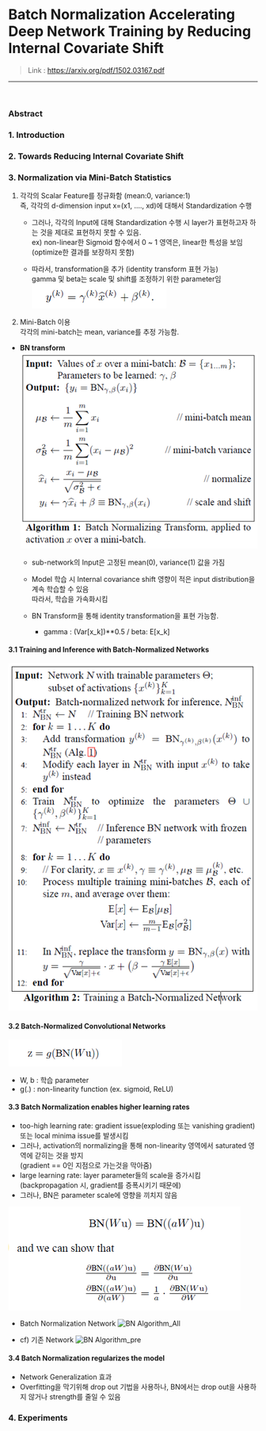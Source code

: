 # Batch Normalization Accelerating Deep Network Training by Reducing Internal Covariate Shift
> Link : https://arxiv.org/pdf/1502.03167.pdf
---
<br>

### Abstract


### 1. Introduction

### 2. Towards Reducing Internal Covariate Shift

### 3. Normalization via Mini-Batch Statistics  
1) 각각의 Scalar Feature를 정규화함 (mean:0, variance:1)  
   즉, 각각의 d-dimension input x=(x1, ...., xd)에 대해서 Standardization 수행  
   - 그러나, 각각의 Input에 대해 Standardization 수행 시 layer가 표현하고자 하는 것을 제대로 표현하지 못할 수 있음.  
     ex) non-linear한 Sigmoid 함수에서 0 ~ 1 영역은, linear한 특성을 보임 (optimize한 결과를 보장하지 못함)  
     
   - 따라서, transformation을 추가 (identity transform 표현 가능)  
     gamma 및 beta는 scale 및 shift를 조정하기 위한 parameter임  
     ![BN 수식](../data/BatchNorm_algorithm.PNG)  
     
2) Mini-Batch 이용  
   각각의 mini-batch는 mean, variance를 추정 가능함.


- __BN transform__  
 ![BN Algorithm_1](../data/BatchNorm_algorithm_1.PNG)
     
  - sub-network의 Input은 고정된 mean(0), variance(1) 값을 가짐   
  - Model 학습 시 Internal covariance shift 영향이 적은 input distribution을 계속 학습할 수 있음  
    따라서, 학습을 가속화시킴 

  - BN Transform을 통해 identity transformation을 표현 가능함.
    - gamma : (Var[x_k])**0.5  / beta: E[x_k]

#### 3.1 Training and Inference with Batch-Normalized Networks  

   ![BN Algorithm_2](../data/BatchNorm_algorithm_2.PNG)

#### 3.2 Batch-Normalized Convolutional Networks  
![BN Algorithm_g](../data/BatchNorm_algorithm_g.PNG)
 - W, b : 학습 parameter
 - g(.) : non-linearity function (ex. sigmoid, ReLU)

#### 3.3 Batch Normalization enables higher learning rates
- too-high learning rate: gradient issue(exploding 또는 vanishing gradient) 또는 local minima issue를 발생시킴  
- 그러나, activation의 normalizing을 통해 non-linearity 영역에서 saturated 영역에 갇히는 것을 방지  
  (gradient == 0인 지점으로 가는것을 막아줌)  
- large learning rate: layer parameter들의 scale을 증가시킴 (backpropagation 시, gradient를 증폭시키기 때문에)
- 그러나, BN은 parameter scale에 영향을 끼치지 않음  

![BN Algorithm_g](../data/BatchNorm_algorithm_3.PNG)

- Batch Normalization Network
![BN Algorithm_All](../data/BatchNorm_algorithm_All.PNG)

- cf) 기존 Network
![BN Algorithm_pre](../data/BatchNorm_algorithm_pre.PNG)

#### 3.4 Batch Normalization regularizes the model 
- Network Generalization 효과
- Overfitting을 막기위해 drop out 기법을 사용하나, BN에서는 drop out을 사용하지 않거나 strength를 줄일 수 있음


### 4. Experiments

